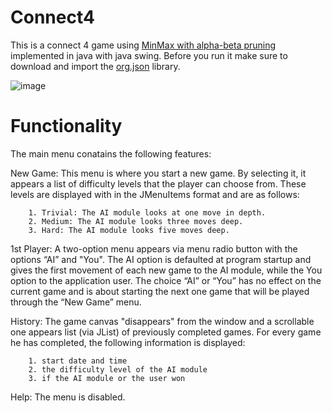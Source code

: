 # Connect4
This is a connect 4 game using [MinMax with alpha-beta pruning](https://www.youtube.com/watch?v=l-hh51ncgDI) implemented in java with java swing. Before you run it make sure to download and import the [org.json](https://repo1.maven.org/maven2/org/json/json/20230227/json-20230227.jar) library.

![image](https://github.com/KonstantinosGalanis/Connect4/assets/147558588/8b7b6249-a1ef-41c6-bbf9-664b07dd3a6a)

# Functionality
The main menu conatains the following features:

New Game: This menu is where you start a new game. By selecting it, it appears
a list of difficulty levels that the player can choose from. These levels are displayed with
in the JMenuItems format and are as follows:

        1. Trivial: The AI ​​module looks at one move in depth.
        2. Medium: The AI ​​module looks three moves deep.
        3. Hard: The AI ​​module looks five moves deep.

1st Player: A two-option menu appears via menu radio button with the options “AI” and
"You". The AI ​​option is defaulted at program startup and gives the first
movement of each new game to the AI ​​module, while the You option to the application user. The choice
“AI” or “You” has no effect on the current game and is about starting the next one
game that will be played through the “New Game” menu.

History: The game canvas "disappears" from the window and a scrollable one appears
list (via JList) of previously completed games. For every game he has
completed, the following information is displayed:

        1. start date and time
        2. the difficulty level of the AI ​​module
        3. if the AI ​​module or the user won

Help: The menu is disabled.
